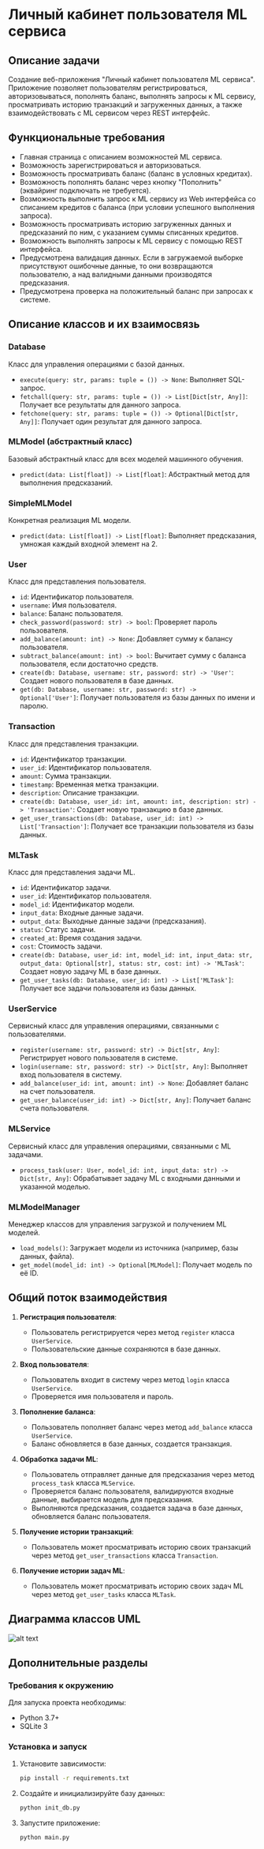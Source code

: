 # Личный кабинет пользователя ML сервиса

## Описание задачи
Создание веб-приложения "Личный кабинет пользователя ML сервиса". Приложение позволяет пользователям регистрироваться, авторизовываться, пополнять баланс, выполнять запросы к ML сервису, просматривать историю транзакций и загруженных данных, а также взаимодействовать с ML сервисом через REST интерфейс.

## Функциональные требования
- Главная страница с описанием возможностей ML сервиса.
- Возможность зарегистрироваться и авторизоваться.
- Возможность просматривать баланс (баланс в условных кредитах).
- Возможность пополнять баланс через кнопку "Пополнить" (эквайринг подключать не требуется).
- Возможность выполнить запрос к ML сервису из Web интерфейса со списанием кредитов с баланса (при условии успешного выполнения запроса).
- Возможность просматривать историю загруженных данных и предсказаний по ним, с указанием суммы списанных кредитов.
- Возможность выполнять запросы к ML сервису с помощью REST интерфейса.
- Предусмотрена валидация данных. Если в загружаемой выборке присутствуют ошибочные данные, то они возвращаются пользователю, а над валидными данными производятся предсказания.
- Предусмотрена проверка на положительный баланс при запросах к системе.

## Описание классов и их взаимосвязь

### Database
Класс для управления операциями с базой данных.
- `execute(query: str, params: tuple = ()) -> None`: Выполняет SQL-запрос.
- `fetchall(query: str, params: tuple = ()) -> List[Dict[str, Any]]`: Получает все результаты для данного запроса.
- `fetchone(query: str, params: tuple = ()) -> Optional[Dict[str, Any]]`: Получает один результат для данного запроса.

### MLModel (абстрактный класс)
Базовый абстрактный класс для всех моделей машинного обучения.
- `predict(data: List[float]) -> List[float]`: Абстрактный метод для выполнения предсказаний.

### SimpleMLModel
Конкретная реализация ML модели.
- `predict(data: List[float]) -> List[float]`: Выполняет предсказания, умножая каждый входной элемент на 2.

### User
Класс для представления пользователя.
- `id`: Идентификатор пользователя.
- `username`: Имя пользователя.
- `balance`: Баланс пользователя.
- `check_password(password: str) -> bool`: Проверяет пароль пользователя.
- `add_balance(amount: int) -> None`: Добавляет сумму к балансу пользователя.
- `subtract_balance(amount: int) -> bool`: Вычитает сумму с баланса пользователя, если достаточно средств.
- `create(db: Database, username: str, password: str) -> 'User'`: Создает нового пользователя в базе данных.
- `get(db: Database, username: str, password: str) -> Optional['User']`: Получает пользователя из базы данных по имени и паролю.

### Transaction
Класс для представления транзакции.
- `id`: Идентификатор транзакции.
- `user_id`: Идентификатор пользователя.
- `amount`: Сумма транзакции.
- `timestamp`: Временная метка транзакции.
- `description`: Описание транзакции.
- `create(db: Database, user_id: int, amount: int, description: str) -> 'Transaction'`: Создает новую транзакцию в базе данных.
- `get_user_transactions(db: Database, user_id: int) -> List['Transaction']`: Получает все транзакции пользователя из базы данных.

### MLTask
Класс для представления задачи ML.
- `id`: Идентификатор задачи.
- `user_id`: Идентификатор пользователя.
- `model_id`: Идентификатор модели.
- `input_data`: Входные данные задачи.
- `output_data`: Выходные данные задачи (предсказания).
- `status`: Статус задачи.
- `created_at`: Время создания задачи.
- `cost`: Стоимость задачи.
- `create(db: Database, user_id: int, model_id: int, input_data: str, output_data: Optional[str], status: str, cost: int) -> 'MLTask'`: Создает новую задачу ML в базе данных.
- `get_user_tasks(db: Database, user_id: int) -> List['MLTask']`: Получает все задачи пользователя из базы данных.

### UserService
Сервисный класс для управления операциями, связанными с пользователями.
- `register(username: str, password: str) -> Dict[str, Any]`: Регистрирует нового пользователя в системе.
- `login(username: str, password: str) -> Dict[str, Any]`: Выполняет вход пользователя в систему.
- `add_balance(user_id: int, amount: int) -> None`: Добавляет баланс на счет пользователя.
- `get_user_balance(user_id: int) -> Dict[str, Any]`: Получает баланс счета пользователя.

### MLService
Сервисный класс для управления операциями, связанными с ML задачами.
- `process_task(user: User, model_id: int, input_data: str) -> Dict[str, Any]`: Обрабатывает задачу ML с входными данными и указанной моделью.

### MLModelManager
Менеджер классов для управления загрузкой и получением ML моделей.
- `load_models()`: Загружает модели из источника (например, базы данных, файла).
- `get_model(model_id: int) -> Optional[MLModel]`: Получает модель по её ID.

## Общий поток взаимодействия
1. **Регистрация пользователя**:
    - Пользователь регистрируется через метод `register` класса `UserService`.
    - Пользовательские данные сохраняются в базе данных.

2. **Вход пользователя**:
    - Пользователь входит в систему через метод `login` класса `UserService`.
    - Проверяется имя пользователя и пароль.

3. **Пополнение баланса**:
    - Пользователь пополняет баланс через метод `add_balance` класса `UserService`.
    - Баланс обновляется в базе данных, создается транзакция.

4. **Обработка задачи ML**:
    - Пользователь отправляет данные для предсказания через метод `process_task` класса `MLService`.
    - Проверяется баланс пользователя, валидируются входные данные, выбирается модель для предсказания.
    - Выполняются предсказания, создается задача в базе данных, обновляется баланс пользователя.

5. **Получение истории транзакций**:
    - Пользователь может просматривать историю своих транзакций через метод `get_user_transactions` класса `Transaction`.

6. **Получение истории задач ML**:
    - Пользователь может просматривать историю своих задач ML через метод `get_user_tasks` класса `MLTask`.

## Диаграмма классов UML

![alt text](image.png)

## Дополнительные разделы

### Требования к окружению
Для запуска проекта необходимы:
- Python 3.7+
- SQLite 3

### Установка и запуск
1. Установите зависимости:
    ```bash
    pip install -r requirements.txt
    ```
2. Создайте и инициализируйте базу данных:
    ```bash
    python init_db.py
    ```
3. Запустите приложение:
    ```bash
    python main.py
    ```
